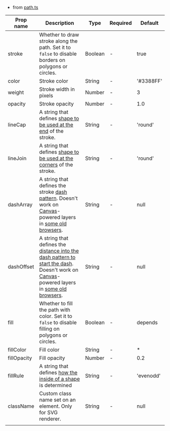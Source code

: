 - from [path.ts](https://github.com/vue-leaflet/vue-leaflet/blob/master/src/functions/path.ts)

| Prop name   | Description                                                                                                                                                                                                                                                                                                                                                               | Type    | Required | Default   |
| ----------- | ------------------------------------------------------------------------------------------------------------------------------------------------------------------------------------------------------------------------------------------------------------------------------------------------------------------------------------------------------------------------- | ------- | -------- | --------- |
| stroke      | Whether to draw stroke along the path. Set it to `false` to disable borders on polygons or circles.                                                                                                                                                                                                                                                                       | Boolean | -        | true      |
| color       | Stroke color                                                                                                                                                                                                                                                                                                                                                              | String  | -        | '#3388FF' |
| weight      | Stroke width in pixels                                                                                                                                                                                                                                                                                                                                                    | Number  | -        | 3         |
| opacity     | Stroke opacity                                                                                                                                                                                                                                                                                                                                                            | Number  | -        | 1.0       |
| lineCap     | A string that defines [shape to be used at the end](https://developer.mozilla.org/docs/Web/SVG/Attribute/stroke-linecap) of the stroke.                                                                                                                                                                                                                                   | String  | -        | 'round'   |
| lineJoin    | A string that defines [shape to be used at the corners](https://developer.mozilla.org/docs/Web/SVG/Attribute/stroke-linejoin) of the stroke.                                                                                                                                                                                                                              | String  | -        | 'round'   |
| dashArray   | A string that defines the stroke [dash pattern](https://developer.mozilla.org/docs/Web/SVG/Attribute/stroke-dasharray). Doesn't work on [Canvas](https://leafletjs.com/reference.html#canvas)-powered layers in [some old browsers](https://developer.mozilla.org/docs/Web/API/CanvasRenderingContext2D/setLineDash#Browser_compatibility).                               | String  | -        | null      |
| dashOffset  | A string that defines the [distance into the dash pattern to start the dash](https://developer.mozilla.org/docs/Web/SVG/Attribute/stroke-dashoffset). Doesn't work on [Canvas](https://leafletjs.com/reference.html#canvas)-powered layers in [some old browsers](https://developer.mozilla.org/docs/Web/API/CanvasRenderingContext2D/setLineDash#Browser_compatibility). | String  | -        | null      |
| fill        | Whether to fill the path with color. Set it to `false` to disable filling on polygons or circles.                                                                                                                                                                                                                                                                         | Boolean | -        | depends   |
| fillColor   | Fill color                                                                                                                                                                                                                                                                                                                                                                | String  | -        | *         |
| fillOpacity | Fill opacity                                                                                                                                                                                                                                                                                                                                                              | Number  | -        | 0.2       |
| fillRule    | A string that defines [how the inside of a shape](https://developer.mozilla.org/docs/Web/SVG/Attribute/fill-rule) is determined                                                                                                                                                                                                                                           | String  | -        | 'evenodd' |
| className   | Custom class name set on an element. Only for SVG renderer.                                                                                                                                                                                                                                                                                                               | String  | -        | null      |
|             |                                                                                                                                                                                                                                                                                                                                                                           |         |          |           |

<!--@include: ./interactive-layer-props.md-->
